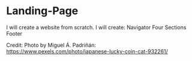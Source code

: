 # Landing-Page

I will create a website from scratch.
I will create:
Navigator
Four Sections
Footer


Credit:
Photo by Miguel Á. Padriñán: https://www.pexels.com/photo/japanese-lucky-coin-cat-932261/